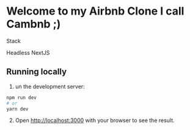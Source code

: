 # Welcome to my Airbnb Clone I call Cambnb ;)

Stack

Headless NextJS

## Running locally

1. un the development server:

```bash
npm run dev
# or
yarn dev
```

2. Open [http://localhost:3000](http://localhost:3000) with your browser to see the result.


